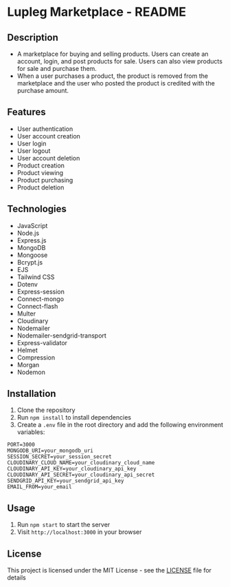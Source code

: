 # Lupleg Marketplace - README

## Description
- A marketplace for buying and selling products. Users can create an account, login, and post products for sale. Users can also view products for sale and purchase them.
- When a user purchases a product, the product is removed from the marketplace and the user who posted the product is credited with the purchase amount.

## Features
- User authentication
- User account creation
- User login
- User logout
- User account deletion
- Product creation
- Product viewing
- Product purchasing
- Product deletion

## Technologies
- JavaScript
- Node.js
- Express.js
- MongoDB
- Mongoose
- Bcrypt.js
- EJS
- Tailwind CSS
- Dotenv
- Express-session
- Connect-mongo
- Connect-flash
- Multer
- Cloudinary
- Nodemailer
- Nodemailer-sendgrid-transport
- Express-validator
- Helmet
- Compression
- Morgan
- Nodemon


## Installation
1. Clone the repository
2. Run `npm install` to install dependencies
3. Create a `.env` file in the root directory and add the following environment variables:
```
PORT=3000
MONGODB_URI=your_mongodb_uri
SESSION_SECRET=your_session_secret
CLOUDINARY_CLOUD_NAME=your_cloudinary_cloud_name
CLOUDINARY_API_KEY=your_cloudinary_api_key
CLOUDINARY_API_SECRET=your_cloudinary_api_secret
SENDGRID_API_KEY=your_sendgrid_api_key
EMAIL_FROM=your_email
```

## Usage
1. Run `npm start` to start the server
2. Visit `http://localhost:3000` in your browser

## License
This project is licensed under the MIT License - see the [LICENSE](LICENSE) file for details
```
